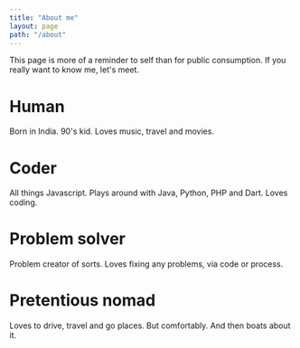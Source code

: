 ```yaml
---
title: "About me"
layout: page
path: "/about"
---
```


This page is more of a reminder to self than for public consumption. If you really want to know me, let's meet.

# Human
Born in India. 90's kid. Loves music, travel and movies.

# Coder
All things Javascript. Plays around with Java, Python, PHP and Dart. Loves coding.

# Problem solver
Problem creator of sorts. Loves fixing any problems, via code or process.

# Pretentious nomad
Loves to drive, travel and go places. But comfortably. And then boats about it. 
